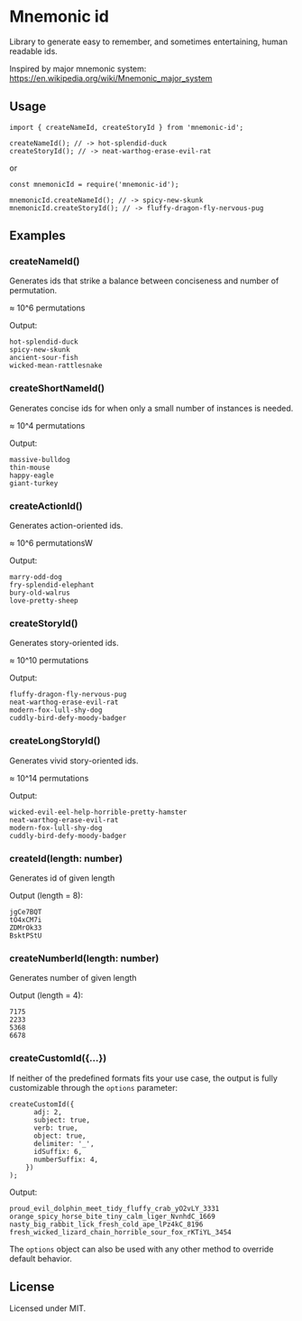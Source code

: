# Mnemonic id

Library to generate easy to remember, and sometimes entertaining, human readable ids.

Inspired by major mnemonic system:
https://en.wikipedia.org/wiki/Mnemonic_major_system

## Usage


```
import { createNameId, createStoryId } from 'mnemonic-id';

createNameId(); // -> hot-splendid-duck
createStoryId(); // -> neat-warthog-erase-evil-rat
```

or 

```
const mnemonicId = require('mnemonic-id');

mnemonicId.createNameId(); // -> spicy-new-skunk
mnemonicId.createStoryId(); // -> fluffy-dragon-fly-nervous-pug
```

## Examples

### createNameId()

Generates ids that strike a balance between conciseness and number of permutation.

≈ 10^6 permutations

Output:
```
hot-splendid-duck
spicy-new-skunk
ancient-sour-fish
wicked-mean-rattlesnake
```

### createShortNameId()

Generates concise ids for when only a small number of instances is needed.

≈ 10^4 permutations

Output:
```
massive-bulldog
thin-mouse
happy-eagle
giant-turkey
```

### createActionId()

Generates action-oriented ids.

≈ 10^6 permutationsW

Output:
```
marry-odd-dog
fry-splendid-elephant
bury-old-walrus
love-pretty-sheep
```

### createStoryId()

Generates story-oriented ids.

≈ 10^10 permutations

Output:
```
fluffy-dragon-fly-nervous-pug
neat-warthog-erase-evil-rat
modern-fox-lull-shy-dog
cuddly-bird-defy-moody-badger
```

### createLongStoryId()

Generates vivid story-oriented ids.

≈ 10^14 permutations

Output:
```
wicked-evil-eel-help-horrible-pretty-hamster
neat-warthog-erase-evil-rat
modern-fox-lull-shy-dog
cuddly-bird-defy-moody-badger
```

### createId(length: number)

Generates id of given length

Output (length = 8):
```
jgCe7BQT
tO4xCM7i
ZDMrOk33
BsktPStU
```

### createNumberId(length: number)

Generates number of given length

Output (length = 4):
```
7175
2233
5368
6678
```

### createCustomId({...})

If neither of the predefined formats fits your use case, 
the output is fully customizable through the `options` parameter:
```
createCustomId({
      adj: 2,
      subject: true,
      verb: true,
      object: true,
      delimiter: '_',
      idSuffix: 6,
      numberSuffix: 4,
    })
);

```
Output:
```
proud_evil_dolphin_meet_tidy_fluffy_crab_yO2vLY_3331
orange_spicy_horse_bite_tiny_calm_liger_NvnhdC_1669
nasty_big_rabbit_lick_fresh_cold_ape_lPz4kC_8196
fresh_wicked_lizard_chain_horrible_sour_fox_rKTiYL_3454
```

The `options` object can also be used with any other method to override default behavior. 

## License

Licensed under MIT.

